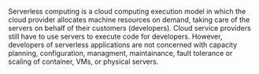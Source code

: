 Serverless computing is a cloud computing execution model in which the cloud provider allocates machine resources on demand, taking care of the servers on behalf of their customers (developers).
Cloud service providers still have to use servers to execute code for developers. However, developers of serverless applications are not concerned with capacity planning, configuration, managment, maintainance, fault tolerance or scaling of container, VMs, or physical servers.